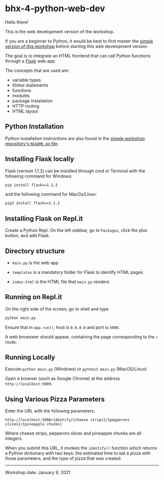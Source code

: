 # bhx-4-python-web-dev

Hello there!

This is the web development version of the workshop.

If you are a beginner to Python, it would be best to first master the [simple version
of this workshop](https://github.com/TheFloatingString/bhx-4-python-simple) before
starting this web development version.

The goal is to integrate an HTML frontend that can call Python functions through a 
[Flask](https://flask.palletsprojects.com/en/1.1.x/) web app.

The concepts that are used are:
- variable types
- if/else statements
- functions
- modules 
- package installation
- HTTP routing
- HTML layout

## Python Installation

Python installation instructions are also found in 
the [simple workshop repository's `README.md` file](https://github.com/TheFloatingString/bhx-4-python-simple).

## Installing Flask locally

Flask (version 1.1.2) can be installed through cmd or Terminal with the following command for Windows:

```bash
pip install flask==1.1.2
```

and the following command for MacOs/Linux:

```bash
pip3 install flask==1.1.2
```

## Installing Flask on Repl.it

Create a Python Repl. On the left sidebar, go to `Packages`, click the plus button, and add Flask.

## Directory structure

- `main.py` is the web app 

- `templates` is a mandatory folder for Flask to identify HTML pages

- `index.html` is the HTML file that `main.py` renders

## Running on Repl.it

On the right side of the screen, go to shell and type

```bash
python main.py
```

Ensure that in `app.run()`, host is `0.0.0.0` and port is `5000`.

A web browswer should appear, containing the page corresponding to the `/` route.

## Running Locally

Execute `python main.py` (Windows) or `python3 main.py` (MacOS/Linux)

Open a browser (such as Google Chrome) at the address `http://localhost:5000`.

## Using Various Pizza Parameters

Enter the URL with the following parameters:

```http://localhost:5000/identify/{cheese strips}/{pepperoni slices}/{pineapple chunks}```

Where cheese strips, pepperoni slices and pineapple chunks are all integers.

When you submit this URL, it invokes the `identify()` function which returns a Python dictionary 
with two keys: the estimated time to eat a pizza with those parameters, and 
the type of pizza that was created.

---
Workshop date: January 9, 2021

